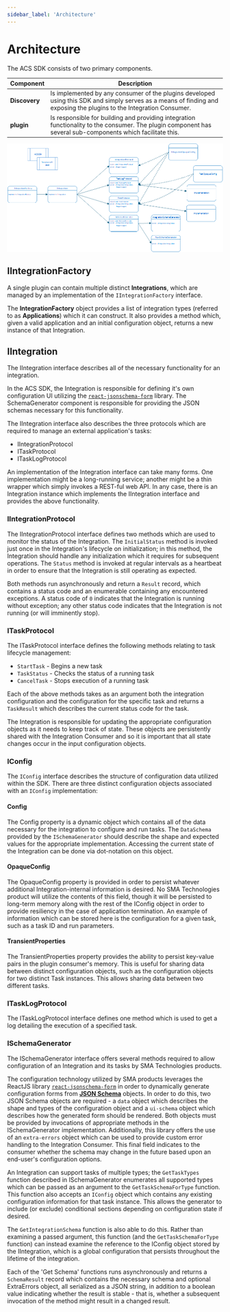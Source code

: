 ```yaml
---
sidebar_label: 'Architecture'
---
```


# Architecture
The ACS SDK consists of two primary components.

Component     | Description
------------- | -------------
**Discovery** | Is implemented by any consumer of the plugins developed using this SDK and simply serves as a means of finding and exposing the plugins to the Integration Consumer.
**plugin**    | Is responsible for building and providing integration functionality to the consumer. The plugin component has several sub-components which facilitate this.

![Architecture](../static/img/architecture.png)

## IIntegrationFactory
A single plugin can contain multiple distinct **Integrations**, which are managed by an implementation of the `IIntegrationFactory` interface.

The **IntegrationFactory** object provides a list of integration types (referred to as **Applications**) which it can construct. It also provides a method which, given a valid application and an initial configuration object, returns a new instance of that Integration.

## IIntegration
The IIntegration interface describes all of the necessary functionality for an integration.

In the ACS SDK, the Integration is responsible for defining it's own configuration UI utilizing the [`react-jsonschema-form`](https://github.com/rjsf-team/react-jsonschema-form) library.
The SchemaGenerator component is responsible for providing the JSON schemas necessary for this functionality.

The IIntegration interface also describes the three protocols which are required to manage an external application's tasks:
* IIntegrationProtocol
* ITaskProtocol
* ITaskLogProtocol

An implementation of the Integration interface can take many forms.
One implementation might be a long-running service; another might be a thin wrapper which simply invokes a REST-ful web API.
In any case, there is an Integration instance which implements the IIntegration interface and provides the above functionality.

### IIntegrationProtocol
The IIntegrationProtocol interface defines two methods which are used to monitor the status of the Integration.
The `InitialStatus` method is invoked just once in the Integration's lifecycle on initialization; in this method, the Integration should handle any initialization which it requires for subsequent operations.
The `Status` method is invoked at regular intervals as a heartbeat in order to ensure that the Integration is still operating as expected.

Both methods run asynchronously and return a `Result` record, which contains a status code and an enumerable containing any encountered exceptions.
A status code of `0` indicates that the Integration is running without exception; any other status code indicates that the Integration is not running (or will imminently stop).

### ITaskProtocol
The ITaskProtocol interface defines the following methods relating to task lifecycle management:

* `StartTask` - Begins a new task
* `TaskStatus` - Checks the status of a running task
* `CancelTask` - Stops execution of a running task

Each of the above methods takes as an argument both the integration configuration and the configuration for the specific task and returns a `TaskResult` which describes the current status code for the task.

The Integration is responsible for updating the appropriate configuration objects as it needs to keep track of state.
These objects are persistently shared with the Integration Consumer and so it is important that all state changes occur in the input configuration objects.

### IConfig
The `IConfig` interface describes the structure of configuration data utilized within the SDK. There are three distinct configuration objects associated with an `IConfig` implementation:

#### **Config**
The Config property is a dynamic object which contains all of the data necessary for the integration to configure and run tasks.
The `DataSchema` provided by the `ISchemaGenerator` should describe the shape and expected values for the appropriate implementation.
Accessing the current state of the Integration can be done via dot-notation on this object.

#### **OpaqueConfig**
The OpaqueConfig property is provided in order to persist whatever additional Integration-internal information is desired.
No SMA Technologies product will utilize the contents of this field, though it will be persisted to long-term memory along with the rest of the IConfig object in order to provide resiliency in the case of application termination.
An example of information which can be stored here is the configuration for a given task, such as a task ID and run parameters.

#### **TransientProperties**
The TransientProperties property provides the ability to persist key-value pairs in the plugin consumer's memory.
This is useful for sharing data between distinct configuration objects, such as the configuration objects for two distinct Task instances.
This allows sharing data between two different tasks.

### ITaskLogProtocol
The ITaskLogProtocol interface defines one method which is used to get a log detailing the execution of a specified task.

### ISchemaGenerator
The ISchemaGenerator interface offers several methods required to allow configuration of an Integration and its tasks by SMA Technologies products.

The configuration technology utilized by SMA products leverages the ReactJS library [`react-jsonschema-form`](https://github.com/rjsf-team/react-jsonschema-form) in order to dynamically generate configuration forms from [**JSON Schema**](https://json-schema.org/) objects. In order to do this, two JSON Schema objects are required - a `data` object which describes the shape and types of the configuration object and a `ui-schema` object which describes how the generated form should be rendered. Both objects must be provided by invocations of appropriate methods in the ISchemaGenerator implementation.
Additionally, this library offers the use of an `extra-errors` object which can be used to provide custom error handling to the Integration Consumer.
This final field indicates to the consumer whether the schema may change in the future based upon an end-user's configuration options.

An Integration can support tasks of multiple types; the `GetTaskTypes` function described in ISchemaGenerator enumerates all supported types which can be passed as an argument to the `GetTaskSchemaForType` function.
This function also accepts an `IConfig` object which contains any existing configuration information for that task instance.
This allows the generator to include (or exclude) conditional sections depending on configuration state if desired.

The `GetIntegrationSchema` function is also able to do this.
Rather than examining a passed argument, this function (and the `GetTaskSchemaForType` function) can instead examine the reference to the IConfig object stored by the IIntegration, which is a global configuration that persists throughout the lifetime of the integration.

Each of the 'Get Schema' functions runs asynchronously and returns a `SchemaResult` record which contains the necessary schema and optional ExtraErrors object, all serialized as a JSON string, in addition to a boolean value indicating whether the result is stable - that is, whether a subsequent invocation of the method might result in a changed result.